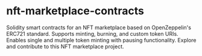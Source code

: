 # nft-marketplace-contracts
Solidity smart contracts for an NFT marketplace based on OpenZeppelin's ERC721 standard. Supports minting, burning, and custom token URIs. Enables single and multiple token minting with pausing functionality. Explore and contribute to this NFT marketplace project.
